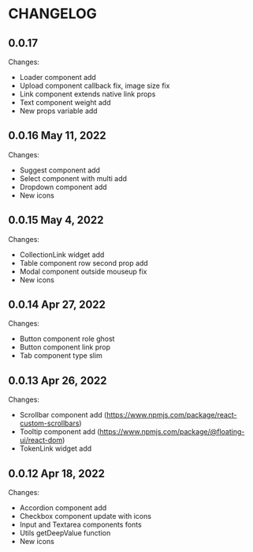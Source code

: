 # CHANGELOG

## 0.0.17

Changes:

- Loader component add
- Upload component callback fix, image size fix
- Link component extends native link props
- Text component weight add
- New props variable add

## 0.0.16 May 11, 2022

Changes:

- Suggest component add
- Select component with multi add
- Dropdown component add
- New icons

## 0.0.15 May 4, 2022

Changes:

- CollectionLink widget add
- Table component row second prop add 
- Modal component outside mouseup fix
- New icons

## 0.0.14 Apr 27, 2022

Changes:

- Button component role ghost
- Button component link prop
- Tab component type slim

## 0.0.13 Apr 26, 2022

Changes:

- Scrollbar component add (https://www.npmjs.com/package/react-custom-scrollbars)
- Tooltip component add (https://www.npmjs.com/package/@floating-ui/react-dom)
- TokenLink widget add

## 0.0.12 Apr 18, 2022

Changes:

- Accordion component add
- Checkbox component update with icons
- Input and Textarea components fonts 
- Utils getDeepValue function
- New icons